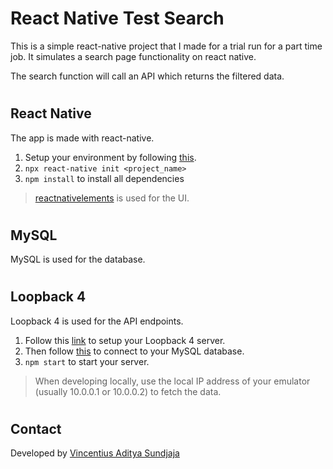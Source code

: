 # React Native Test Search

This is a simple react-native project that I made for a trial run for a part time job. It simulates a search page functionality on react native. 

The search function will call an API which returns the filtered data.

#
## React Native

The app is made with react-native.

1. Setup your environment by following [this](https://reactnative.dev/docs/environment-setup).
2. ```npx react-native init <project_name>```
3. ```npm install``` to install all dependencies

> [reactnativelements](https://reactnativeelements.com/) is used for the UI.

#
## MySQL

MySQL is used for the database.

#
## Loopback 4

Loopback 4 is used for the API endpoints.

1. Follow this [link](https://loopback.io/doc/en/lb4/Getting-started.html#create-a-new-project) to setup your Loopback 4 server.
2. Then follow [this](https://loopback.io/doc/en/lb4/Connecting-to-MySQL.html) to connect to your MySQL database.
3. ```npm start``` to start your server.

> When developing locally, use the local IP address of your emulator (usually 10.0.0.1 or 10.0.0.2) to fetch the data.

#
## Contact

Developed by [Vincentius Aditya Sundjaja](https://vincentiusadityas.dev)
